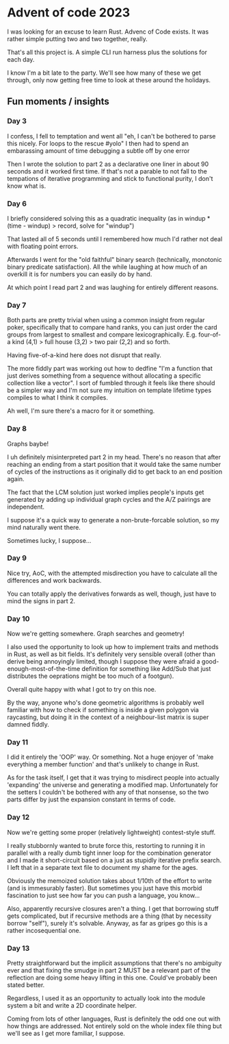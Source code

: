 # Advent of code 2023 

I was looking for an excuse to learn Rust. Advenc of Code exists. It was rather simple putting two and two together, really.

That's all this project is. A simple CLI run harness plus the solutions for each day.

I know I'm a bit late to the party. We'll see how many of these we get through, only now getting free time to look at these around the holidays.


## Fun moments / insights

### Day 3

I confess, I fell to temptation and went all "eh, I can't be bothered to parse this nicely. For loops to the rescue #yolo"
I then had to spend an embarassing amount of time debugging a subtle off by one error

Then I wrote the solution to part 2 as a declarative one liner in about 90 seconds and it worked first time.
If that's not a parable to not fall to the tempations of iterative programming and stick to functional purity, I don't know what is.

### Day 6

I briefly considered solving this as a quadratic inequality (as in windup * (time - windup) > record, solve for "windup")

That lasted all of 5 seconds until I remembered how much I'd rather not deal with floating point errors.

Afterwards I went for the "old faithful" binary search (technically, monotonic binary predicate satisfaction). All the while laughing at how much of an overkill it is for numbers you can easily do by hand.

At which point I read part 2 and was laughing for entirely different reasons.

### Day 7

Both parts are pretty trivial when using a common insight from regular poker, specifically that to compare hand ranks, you can just order the card groups from largest to smallest and compare lexicographically. E.g. four-of-a kind (4,1) > full house (3,2) > two pair (2,2) and so forth.

Having five-of-a-kind here does not disrupt that really.

The more fiddly part was working out how to dedfine "I'm a function that just derives something from a sequence without allocating a specific collection like a vector". I sort of fumbled through it feels like there should be a simpler way and I'm not sure my intuition on template lifetime types compiles to what I think it compiles.

Ah well, I'm sure there's a macro for it or something.


### Day 8

Graphs baybe!

I uh definitely misinterpreted part 2 in my head. There's no reason that after reaching an ending from a start position that it would take the same number of cycles of the instructions as it originally did to get back to an end position again.

The fact that the LCM solution just worked implies people's inputs get generated by adding up individual graph cycles and the A/Z pairings are independent. 

I suppose it's a quick way to generate a non-brute-forcable solution, so my mind naturally went there.

Sometimes lucky, I suppose...

### Day 9 

Nice try, AoC, with the attempted misdirection you have to calculate all the differences and work backwards.

You can totally apply the derivatives forwards as well, though, just have to mind the signs in part 2.

### Day 10

Now we're getting somewhere. Graph searches and geometry!

I also used the opportunity to look up how to implement traits and methods in Rust, as well as bit fields.
It's definitely very sensible overall (other than derive being annoyingly limited, though I suppose they were afraid a good-enough-most-of-the-time definition for something like Add/Sub that just distributes the oeprations might be too much of a footgun).

Overall quite happy with what I got to try on this noe.

By the way, anyone who's done geometric algorithms is probably well familiar with how to check if something is inside a given polygon via raycasting, but doing it in the context of a neighbour-list matrix is super damned fiddly.

### Day 11

I did it entirely the 'OOP' way. Or something. Not a huge enjoyer of 'make everything a member function' and that's unlikely to change in Rust.

As for the task itself, I get that it was trying to misdirect people into actually 'expanding' the universe and generating a modified map. Unfortunately for the setters I couldn't be bothered with any of that nonsense, so the two parts differ by just the expansion constant in terms of code.

### Day 12

Now we're getting some proper (relatively lightweight) contest-style stuff.

I really stubbornly wanted to brute force this, restorting to running it in parallel with a really dumb tight inner loop for the combination generator and I made it short-circuit based on a just as stupidly iterative prefix search. I left that in a separate text file to document my shame for the ages.

Obviously the memoized solution takes about 1/10th of the effort to write (and is immesurably faster). But sometimes you just have this morbid fascination to just see how far you can push a language, you know...

Also, apparently recursive closures aren't a thing. I get that borrowing stuff gets complicated, but if recursive methods are a thing (that by necessity borrow "self"), surely it's solvable. Anyway, as far as gripes go this is a rather incosequential one.


### Day 13

Pretty straightforward but the implicit assumptions that there's no ambiguity ever and that fixing the smudge in part 2 MUST be a relevant part of the reflection are doing some heavy lifting in this one. Could've probably been stated better.

Regardless, I used it as an opportunity to actually look into the module system a bit and write a 2D coordinate helper.

Coming from lots of other languages, Rust is definitely the odd one out with how things are addressed. Not entirely sold on the whole index file thing but we'll see as I get more familiar, I suppose.